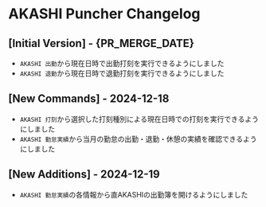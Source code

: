 # AKASHI Puncher Changelog

## [Initial Version] - {PR_MERGE_DATE}

- `AKASHI 出勤`から現在日時で出勤打刻を実行できるようにしました
- `AKASHI 退勤`から現在日時で退勤打刻を実行できるようにしました

## [New Commands] - 2024-12-18

- `AKASHI 打刻`から選択した打刻種別による現在日時での打刻を実行できるようにしました
- `AKASHI 勤怠実績`から当月の勤怠の出勤・退勤・休憩の実績を確認できるようにしました

## [New Additions] - 2024-12-19

- `AKASHI 勤怠実績`の各情報から直AKASHIの出勤簿を開けるようにしました
